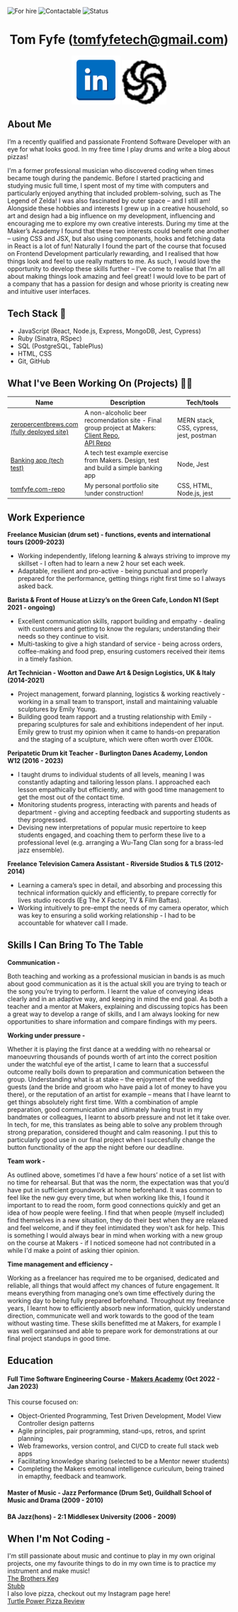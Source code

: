 ![For hire](https://img.shields.io/badge/Available_for_hire-Yes-brightgreen)
![Contactable](https://img.shields.io/badge/Contactable-For_sure-9cf)
![Status](https://img.shields.io/badge/Status-Probably_listening_to_music-ff69b4)

<div align="center">

[//]: # (Testing how to make comments which aren't rendered)

# Tom Fyfe (tomfyfetech@gmail.com) #
 <a href="https://www.linkedin.com/in/tomfyfe"><img src="images/Linkedin.png" width="110" alt="LinkedIn"></a>
 <a href="https://www.codewars.com/users/tomfyfe85"><img src="images/codewars.svg" width="100" alt="Codewars"></a>

</div>
 
 ## <a name="about_me">About Me </a>
 
I’m a recently qualified and passionate Frontend Software Developer with an eye for what looks good. In my free time I play drums and write a blog about pizzas! 

I'm a former professional musician who discovered coding when times became tough during the pandemic. Before I started practicing and studying music full time, I spent most of my time with computers and particularly enjoyed anything that included problem-solving, such as The Legend of Zelda! I was also fascinated by outer space – and I still am! Alongside these hobbies and interests I grew up in a creative household, so art and design had a big influence on my development, influencing and encouraging me to explore my own creative interests. During my time at the Maker’s Academy I found that these two interests could benefit one another – using CSS and JSX, but also using componants, hooks and fetching data in React is a lot of fun! Naturally I found the part of the course that focused on Frontend Development particularly rewarding, and I realised that how things look and feel to use really matters to me. As such, I would love the opportunity to develop these skills further – I’ve come to realise that I’m all about making things look amazing and feel great! I would love to be part of a company that has a passion for design and whose priority is creating new and intuitive user interfaces.
 
 ## <a name="tech-stack">Tech Stack 🤖</a> 
- JavaScript (React, Node.js, Express, MongoDB, Jest, Cypress)
- Ruby (Sinatra, RSpec) 
- SQL (PostgreSQL, TablePlus)
- HTML, CSS
- Git, GitHub 

## <a name="projects">What I've Been Working On (Projects) 👨‍💻</a>

| Name          | Description         | Tech/tools        |
| --------------| ----------------   | ----------------- |
| <a href="https://www.zeropercentbrews.com">zeropercentbrews.com <br/>(fully deployed site)</a>| A non-alcoholic beer recomendation site - Final group project at Makers: <br/> <a href="https://github.com/alastair10/ZeroPercentBrews-client">Client Repo</a>,<br/> <a href ="https://github.com/alastair10/ZeroPercentBrews-api">API Repo</a> |MERN stack, CSS, cypress, jest, postman|
|<a href="https://github.com/tomfyfe85/bank_tech_test-">Banking app (tech test)<a/>| A tech test example exercise from Makers. Design, test and build a simple banking app| Node, Jest
|<a href="https://github.com/tomfyfe85/bank_tech_test-">tomfyfe.com-repo</a>| My personal portfolio site <br/> !under construction!| CSS, HTML, Node.js, jest|
              
## Work Experience

**Freelance Musician (drum set) - functions, events and international tours (2009-2023)**   
- Working independently, lifelong learning & always striving to improve my skillset - I often had to learn a new 2 hour set each week. 
- Adaptable, resilient  and pro-active - being punctual and properly prepared for the performance, getting things right first time so I always asked back.    
 
**Barista & Front of House at Lizzy’s on the Green Cafe, London N1 (Sept 2021 - ongoing)**
- Excellent communication skills, rapport building and empathy - dealing with customers and getting to know the regulars; understanding their needs so they continue to visit. 
- Multi-tasking to give a high standard of service - being across orders, coffee-making and food prep, ensuring customers received their items in a timely fashion. 

**Art Technician - Wootton and Dawe Art & Design Logistics, UK & Italy (2014-2021)**
- Project management, forward planning, logistics & working reactively - working in a small team to transport, install and maintaining valuable sculptures by Emily Young.
- Building good team rapport and a trusting relationship with Emily - preparing sculptures for sale and exhibitions independent of her input. Emily grew to trust my opinion when it came to hands-on preparation and the staging of a sculpture, which were often worth over £100k.  
 
**Peripatetic Drum kit Teacher - Burlington Danes Academy, London W12 (2016 - 2023)**
- I taught drums to individual students of all levels, meaning I was constantly adapting and tailoring lesson plans. I approached each lesson empathically but efficiently, and with good time management to get the most out of the contact time.
- Monitoring students progress, interacting with parents and heads of department - giving and accepting feedback and supporting students as they progressed. 
- Devising new interpretations of popular music repertoire to keep students engaged, and coaching them to perform these live to a professional level (e.g. arranging a Wu-Tang Clan song for a brass-led jazz ensemble).  

**Freelance Television Camera Assistant - Riverside Studios & TLS (2012-2014)**
- Learning a camera’s spec in detail, and absorbing and processing this technical information quickly and efficiently, to prepare correctly for lives studio records (Eg The X Factor, TV & Film Baftas).
- Working intuitively to pre-empt the needs of my camera operator, which was key to ensuring a solid working relationship - I had to be accountable for whatever call I made. 


 ## Skills I Can Bring To The Table

**Communication -**

Both teaching and working as a professional musician in bands is as much about good communication as it is the actual skill you are trying to teach or the song you’re trying to perform. I learnt the value of conveying ideas clearly and in an adaptive way, and keeping in mind the end goal. As both a teacher and a mentor at Makers, explaining and discussing topics has been a great way to develop a range of skills, and I am always looking for new opportunities to share information and compare findings with my peers.

**Working under pressure -** 

Whether it is playing the first dance at a wedding with no rehearsal or manoeuvring thousands of pounds worth of art into the correct position under the watchful eye of the artist, I came to learn that a successful outcome really boils down to preparation and communication between the group. Understanding what is at stake – the enjoyment of the wedding guests (and the bride and groom who have paid a lot of money to have you there), or the reputation of an artist for example – means that I have learnt to get things absolutely right first time. With a combination of ample preparation, good communication and ultimately having trust in my bandmates or colleagues, I learnt to absorb pressure and not let it take over. In tech, for me, this translates as being able to solve any problem through strong preparation, considered thought and calm reasoning. I put this to particularly good use in our final project when I succesfully change the button functionality of the app the night before our deadline. 

**Team work -**

As outlined above, sometimes I'd have a few hours’ notice of a set list with no time for rehearsal. But that was the norm, the expectation was that you’d have put in sufficient groundwork at home beforehand. It was common to feel like the new guy every time, but when working like this, I found it important to to read the room, form good connections quickly and get an idea of how people were feeling. I find that when people (myself included) find themselves in a new situation, they do their best when they are relaxed and feel welcome, and if they feel intimidated they won't ask for help. This is something I would always bear in mind when working with a new group on the course at Makers - if I noticed someone had not contributed in a while I'd make a point of asking thier opinion.

**Time management and efficiency -**

Working as a freelancer has required me to be organised, dedicated and reliable, all things that would affect my chances of future engagement. It means everything from managing one’s own time effectively during the working day to being fully prepared beforehand.
Throughout my freelance years, I learnt how to efficiently absorb new information, quickly understand direction, communicate well and work towards to the good of the team without wasting time. These skills benefitted me at Makers, for example I was well organinsed and able to prepare work for demonstrations at our final project standups in good time.  

## Education

#### Full Time Software Engineering Course - <a href="https://makers.tech/">Makers Academy<a/> (Oct 2022 - Jan 2023)
This course focused on:

- Object-Oriented Programming, Test Driven Development, Model View Controller design patterns
- Agile principles, pair programming, stand-ups, retros, and sprint planning
- Web frameworks, version control, and CI/CD to create full stack web apps
- Facilitating knowledge sharing (selected to be a Mentor newer students)
- Completing the Makers emotional intelligence curiculum, being trained in emapthy, feedback and teamwork.  

#### Master of Music - Jazz Performance (Drum Set), Guildhall School of Music and Drama (2009 - 2010)

#### BA Jazz(hons) - 2:1 Middlesex University (2006 - 2009)

## When I'm Not Coding -
I'm still passionate about music and continue to play in my own original projects, one my favourite things to do in my own time is to practice my instrument and make music!                  
<a href="https://apfrecords.co.uk/albums/folklore-myths-and-legends-of-the-brothers-keg">The Brothers Keg </a>
<br>
<a href="https://stubb.bandcamp.com/"> Stubb </a> <br>
I also love pizza, checkout out my Instagram page here! <br>
<a href="https://www.instagram.com/turtle_power_pizza_review">
Turtle Power Pizza Review <a/>
